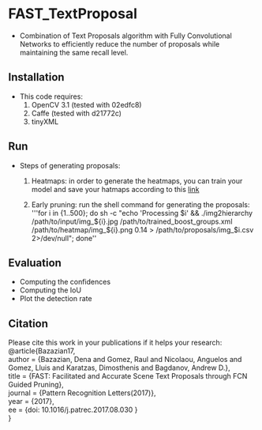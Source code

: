 # FAST_TextProposal
- Combination of Text Proposals algorithm with Fully Convolutional Networks to efficiently reduce the number of proposals while maintaining the same recall level. <br />

## Installation

- This code requires:
   1. OpenCV 3.1 (tested with 02edfc8) 
   2. Caffe (tested with d21772c)
   3. tinyXML

## Run
- Steps of generating proposals:
  1. Heatmaps: in order to generate the heatmaps, you can train your model and save your hatmaps according to this [link](https://github.com/denabazazian/pixelWise_textDetector)

  2. Early pruning: run the shell command for generating the proposals:
 '''for i in {1..500}; do sh -c "echo 'Processing $i' && ./img2hierarchy /path/to/input/img_${i}.jpg /path/to/trained_boost_groups.xml /path/to/heatmap/img_${i}.png 0.14 > /path/to/proposals/img_$i.csv 2>/dev/null"; done''

## Evaluation
- Computing the confidences
- Computing the IoU
- Plot the detection rate

## Citation
Please cite this work in your publications if it helps your research: <br />
@article{Bazazian17, <br />
author  = {Bazazian, Dena and Gomez, Raul and Nicolaou, Anguelos and Gomez, Lluis and Karatzas, Dimosthenis and Bagdanov, Andrew D.},<br />
title   = {FAST: Facilitated and Accurate Scene Text Proposals through FCN Guided Pruning},<br />
journal = {Pattern Recognition Letters(2017)},<br />
year    = {2017},<br />
ee      = {doi: 10.1016/j.patrec.2017.08.030 } <br />
}
